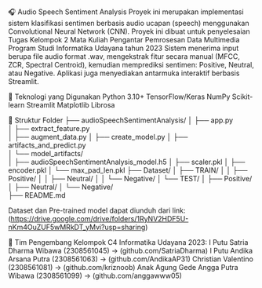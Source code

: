 🎧 Audio Speech Sentiment Analysis
Proyek ini merupakan implementasi sistem klasifikasi sentimen berbasis audio ucapan (speech) menggunakan Convolutional Neural Network (CNN).
Proyek ini dibuat untuk penyelesaian Tugas Kelompok 2 Mata Kuliah Pengantar Pemrosesan Data Multimedia Program Studi Informatika Udayana tahun 2023
Sistem menerima input berupa file audio format .wav, mengekstrak fitur secara manual (MFCC, ZCR, Spectral Centroid), kemudian memprediksi sentimen: Positive, Neutral, atau Negative. 
Aplikasi juga menyediakan antarmuka interaktif berbasis Streamlit.

🔧 Teknologi yang Digunakan
Python 3.10+
TensorFlow/Keras
NumPy
Scikit-learn
Streamlit
Matplotlib
Librosa

📁 Struktur Folder
├── audioSpeechSentimentAnalysis/
│   ├── app.py                        
│   ├── extract_feature.py     
│   ├── augment_data.py
│   ├── create_model.py
│   ├── artifacts_and_predict.py   
│   └── model_artifacts/               
│       ├── audioSpeechSentimentAnalysis_model.h5
│       ├── scaler.pkl
│       ├── encoder.pkl
│       └── max_pad_len.pkl
├── Dataset/
│   ├── TRAIN/
│   │   ├── Positive/
│   │   ├── Neutral/
│   │   └── Negative/
│   └── TEST/
│       ├── Positive/
│       ├── Neutral/
│       └── Negative/                     
├── README.md                          

Dataset dan Pre-trained model dapat diunduh dari link: (https://drive.google.com/drive/folders/1RyNV2HDF5U-nKm4OuZUF5wMRkDT_yMvi?usp=sharing)

👥 Tim Pengembang
Kelompok C4 Informatika Udayana 2023:
I Putu Satria Dharma Wibawa (2308561045) -> (github.com/SatriaDharma)
I Putu Andika Arsana Putra (2308561063) -> (github.com/AndikaAP31)
Christian Valentino (2308561081) -> (github.com/kriznoob)
Anak Agung Gede Angga Putra Wibawa (2308561099) -> (github.com/anggawww05)
